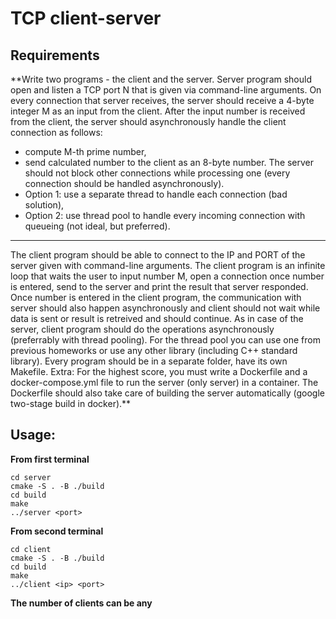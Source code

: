 # TCP client-server

## Requirements
**Write two programs - the client and the server.
Server program should open and listen a TCP port N that is given via command-line arguments.
On every connection that server receives, the server should receive a 4-byte integer M as an input from the client.
After the input number is received from the client, the server should asynchronously handle the client connection as follows:
- compute M-th prime number,
- send calculated number to the client as an 8-byte number.
The server should not block other connections while processing one (every connection should be handled asynchronously).
- Option 1: use a separate thread to handle each connection (bad solution),
- Option 2: use thread pool to handle every incoming connection with queueing (not ideal, but preferred).
----
The client program should be able to connect to the IP and PORT of the server given with command-line arguments.
The client program is an infinite loop that waits the user to input number M, open a connection once number is entered, send to the server and print the result that server responded.
Once number is entered in the client program, the communication with server should also happen asynchronously and client should not wait while data is sent or result is retreived and should continue.
As in case of the server, client program should do the operations asynchronously (preferrably with thread pooling).
For the thread pool you can use one from previous homeworks or use any other library (including C++ standard library).
Every program should be in a separate folder, have its own Makefile.
Extra: For the highest score, you must write a Dockerfile and a docker-compose.yml file to run the server (only server) in a container. The Dockerfile should also take care of building the server automatically (google two-stage build in docker).**

## Usage:

**From first terminal**
```
cd server
cmake -S . -B ./build
cd build
make
../server <port>
```

**From second terminal**
```
cd client
cmake -S . -B ./build
cd build
make
../client <ip> <port>
```

**The number of clients can be any**
